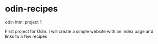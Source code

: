 # odin-recipes
odin html project 1

First project for Odin.
I will create a simple website with an index page and links to a few recipes

